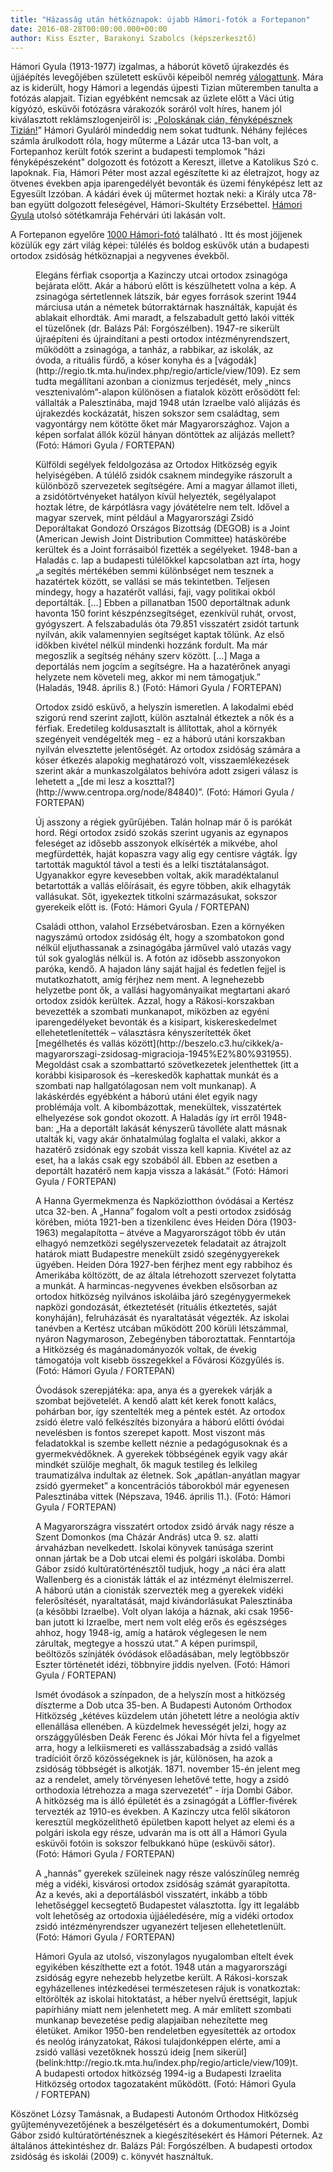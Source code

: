```yaml
---
title: "Házasság után hétköznapok: újabb Hámori-fotók a Fortepanon"
date: 2016-08-28T00:00:00.000+00:00
author: Kiss Eszter, Barakonyi Szabolcs (képszerkesztő)
---
```


Hámori Gyula (1913-1977) izgalmas, a háborút követő újrakezdés és újjáépítés levegőjében született esküvői képeiből nemrég [válogattunk](http://index.hu/fortepan/2016/07/24/hazassag_minden_idoben/). Mára az is kiderült, hogy Hámori a legendás újpesti Tizian műteremben tanulta a fotózás alapjait. Tizian egyébként nemcsak az üzlete előtt a Váci útig kígyózó, esküvői fotózásra várakozók soráról volt híres, hanem jól kiválasztott reklámszlogenjeiről is: „[Poloskának cián, fényképésznek Tizián!](http://docplayer.hu/657340-Ujpesti-helytorteneti-ertesito-a-tuzorseg-tornya-felkialtojelkent.html)” Hámori Gyuláról mindeddig nem sokat tudtunk. Néhány fejléces számla árulkodott róla, hogy műterme a Lázár utca 13-ban volt, a Fortepanhoz került fotók szerint a budapesti templomok "házi fényképészeként" dolgozott és fotózott a Kereszt, illetve a Katolikus Szó c. lapoknak. Fia, Hámori Péter most azzal egészítette ki az életrajzot, hogy az ötvenes években apja iparengedélyét bevonták és üzemi fényképész lett az Egyesült Izzóban. A kádári évek új műtermet hoztak neki: a Király utca 78-ban együtt dolgozott feleségével, Hámori-Skultéty Erzsébettel. [Hámori Gyula](http://www.hamorifoto.atw.hu/) utolsó sötétkamrája Fehérvári úti lakásán volt.

A Fortepanon egyelőre [1000 Hámori-fotó](http://fortepan.hu/?view=owner&lang=hu&name=hamori+gyula) található . Itt és most jöjjenek közülük egy zárt világ képei: túlélés és boldog esküvők után a budapesti ortodox zsidóság hétköznapjai a negyvenes évekből.

<figure>
<img src="/images/12499153_3c3e2d75ad5c3c4a5157afa076a532a3_wm.jpg" alt="" />
<figcaption>Elegáns férfiak csoportja a Kazinczy utcai ortodox zsinagóga bejárata előtt. Akár a háború előtt is készülhetett volna a kép. A zsinagóga sértetlennek látszik, bár egyes források szerint 1944 márciusa után a németek bútorraktárnak használták, kapuját és ablakait elhordták. Ami maradt, a felszabadult gettó lakói vitték el tüzelőnek (dr. Balázs Pál: Forgószélben). 1947-re sikerült újraépíteni és újraindítani a pesti ortodox intézményrendszert, működött a zsinagóga, a tanház, a rabbikar, az iskolák, az óvoda, a rituális fürdő, a kóser konyha és a [vágodák](http://regio.tk.mta.hu/index.php/regio/article/view/109). Ez sem tudta megállítani azonban a cionizmus terjedését, mely „nincs vesztenivalóm”-alapon különösen a fiatalok között erősödött fel: vállalták a Palesztinába, majd 1948 után Izraelbe való alijázás és újrakezdés kockázatát, hiszen sokszor sem családtag, sem vagyontárgy nem kötötte őket már Magyarországhoz. Vajon a képen sorfalat állók közül hányan döntöttek az alijázás mellett? (Fotó: Hámori Gyula / FORTEPAN)</figcaption>
</figure>

<figure>
<img src="/images/12499159_8102fc3b7fce2ab268b4ecf4f0ebc423_wm.jpg" alt="" />
<figcaption>Külföldi segélyek feldolgozása az Ortodox Hitközség egyik helyiségében. A túlélő zsidók csaknem mindegyike rászorult a különböző szervezetek segítségére. Ami a magyar államot illeti, a zsidótörtvényeket hatályon kívül helyezték, segélyalapot hoztak létre, de kárpótlásra vagy jóvátételre nem telt. Idővel a magyar szervek, mint például a Magyarországi Zsidó Deporáltakat Gondozó Országos Bizottság (DEGOB) is a Joint (American Jewish Joint Distribution Committee) hatáskörébe kerültek és a Joint forrásaiból fizették a segélyeket. 1948-ban a Haladás c. lap a budapesti túlélőkkel kapcsolatban azt írta, hogy „a segítés mértékében semmi különbséget nem tesznek a hazatértek között, se vallási se más tekintetben. Teljesen mindegy, hogy a hazatérőt vallási, faji, vagy politikai okból deportálták. […] Ebben a pillanatban 1500 deportáltnak adunk havonta 150 forint készpénzsegítséget, ezenkívül ruhát, orvost, gyógyszert. A felszabadulás óta 79.851 visszatért zsidót tartunk nyilván, akik valamennyien segítséget kaptak tőlünk. Az első időkben kivétel nélkül mindenki hozzánk fordult. Ma már megoszlik a segítség néhány szerv között. […] Maga a deportálás nem jogcím a segítségre. Ha a hazatérőnek anyagi helyzete nem követeli meg, akkor mi nem támogatjuk.” (Haladás, 1948. április 8.) (Fotó: Hámori Gyula / FORTEPAN)</figcaption>
</figure>

<figure>
<img src="/images/12499155_196a3419400b658050adb0672603287c_wm.jpg" alt="" />
<figcaption>Ortodox zsidó esküvő, a helyszín ismeretlen. A lakodalmi ebéd szigorú rend szerint zajlott, külön asztalnál étkeztek a nők és a férfiak. Eredetileg koldusasztalt is állítottak, ahol a környék szegényeit vendégelték meg - ez a háború utáni korszakban nyilván elvesztette jelentőségét. Az ortodox zsidóság számára a kóser étkezés alapokig meghatározó volt, visszaemlékezések szerint akár a munkaszolgálatos behívóra adott zsigeri válasz is lehetett a „[de mi lesz a koszttal?](http://www.centropa.org/node/84840)”. (Fotó: Hámori Gyula / FORTEPAN)</figcaption>
</figure>

<figure>
<img src="/images/12499157_168c0f0e4989c88a1952eded1c48cd1d_wm.jpg" alt="" />
<figcaption>Új asszony a régiek gyűrűjében. Talán holnap már ő is parókát hord. Régi ortodox zsidó szokás szerint ugyanis az egynapos feleséget az idősebb asszonyok elkísérték a mikvébe, ahol megfürdették, haját kopaszra vagy alig egy centisre vágták. Így tartották maguktól távol a testi és a lelki tisztátalanságot. Ugyanakkor egyre kevesebben voltak, akik maradéktalanul betartották a vallás előírásait, és egyre többen, akik elhagyták vallásukat. Sőt, igyekeztek titkolni származásukat, sokszor gyerekeik előtt is. (Fotó: Hámori Gyula / FORTEPAN)</figcaption>
</figure>

<figure>
<img src="/images/12499145_113915132a9af8134ba4cedc97edc105_wm.jpg" alt="" />
<figcaption>Családi otthon, valahol Erzsébetvárosban. Ezen a környéken nagyszámú ortodox zsidóság élt, hogy a szombatokon gond nélkül eljuthassanak a zsinagógába járművel való utazás vagy túl sok gyaloglás nélkül is. A fotón az idősebb asszonyokon paróka, kendő. A hajadon lány saját hajjal és fedetlen fejjel is mutatkozhatott, amíg férjhez nem ment. A legnehezebb helyzetbe pont ők, a vallási hagyományaikat megtartani akaró ortodox zsidók kerültek. Azzal, hogy a Rákosi-korszakban bevezették a szombati munkanapot, miközben az egyéni iparengedélyeket bevonták és a kisipart, kiskereskedelmet ellehetetlenítették – választásra kényszerítették őket [megélhetés és vallás között](http://beszelo.c3.hu/cikkek/a-magyarorszagi-zsidosag-migracioja-1945%E2%80%931955). Megoldást csak a szombattartó szövetkezetek jelenthettek (itt a korábbi kisiparosok és –kereskedők kaphattak munkát és a szombati nap hallgatólagosan nem volt munkanap). A lakáskérdés egyébként a háború utáni élet egyik nagy problémája volt. A kibombázottak, menekültek, visszatértek elhelyezése sok gondot okozott. A Haladás így írt erről 1948-ban: „Ha a deportált lakását kényszerű távolléte alatt másnak utalták ki, vagy akár önhatalmúlag foglalta el valaki, akkor a hazatérő zsidónak egy szobát vissza kell kapnia. Kivétel az az eset, ha a lakás csak egy szobából áll. Ebben az esetben a deportált hazatérő nem kapja vissza a lakását.” (Fotó: Hámori Gyula / FORTEPAN)</figcaption>
</figure>

<figure>
<img src="/images/12499163_acdc6db05a161b6529172d042db67391_wm.jpg" alt="" />
<figcaption>A Hanna Gyermekmenza és Napköziotthon óvódásai a Kertész utca 32-ben. A „Hanna” fogalom volt a pesti ortodox zsidóság körében, mióta 1921-ben a tizenkilenc éves Heiden Dóra (1903-1963) megalapította – átvéve a Magyarországot több év után elhagyó nemzetközi segélyszervezetek feladatait az átrajzolt határok miatt Budapestre menekült zsidó szegénygyerekek ügyében. Heiden Dóra 1927-ben férjhez ment egy rabbihoz és Amerikába költözött, de az általa létrehozott szervezet folytatta a munkát. A harmincas-negyvenes években elsősorban az ortodox hitközség nyilvános iskoláiba járó szegénygyermekek napközi gondozását, étkeztetését (rituális étkeztetés, saját konyháján), felruházását és nyaraltatását végezték. Az iskolai tanévben a Kertész utcában működött 200 körüli létszámmal, nyáron Nagymaroson, Zebegényben táboroztattak. Fenntartója a Hitközség és magánadományozók voltak, de évekig támogatója volt kisebb összegekkel a Fővárosi Közgyűlés is. (Fotó: Hámori Gyula / FORTEPAN)</figcaption>
</figure>

<figure>
<img src="/images/12499151_0ac42abcc9632c270e13980ee37b3f7f_wm.jpg" alt="" />
<figcaption>Óvodások szerepjátéka: apa, anya és a gyerekek várják a szombat bejövetelét. A kendő alatt két kerek fonott kalács, pohárban bor, így szentelték meg a péntek estét. Az ortodox zsidó életre való felkészítés bizonyára a háború előtti óvódai nevelésben is fontos szerepet kapott. Most viszont más feladatokkal is szembe kellett néznie a pedagógusoknak és a gyermekvédőknek. A gyerekek többségének egyik vagy akár mindkét szülője meghalt, ők maguk testileg és lelkileg traumatizálva indultak az életnek. Sok „apátlan-anyátlan magyar zsidó gyermeket” a koncentrációs táborokból már egyenesen Palesztinába vittek (Népszava, 1946. április 11.). (Fotó: Hámori Gyula / FORTEPAN)</figcaption>
</figure>

<figure>
<img src="/images/12570473_255fb1e4b2987ccbc29645eab6ce7f71_wm.jpg" alt="" />
<figcaption>A Magyarországra visszatért ortodox zsidó árvák nagy része a Szent Domonkos (ma Cházár András) utca 9. sz. alatti árvaházban nevelkedett. Iskolai könyvek tanúsága szerint onnan jártak be a Dob utcai elemi és polgári iskolába. Dombi Gábor zsidó kultúratörténésztől tudjuk, hogy „a náci éra alatt Wallenberg és a cionisták látták el az intézményt élelmiszerrel. A háború után a cionisták szervezték meg a gyerekek vidéki felerősítését, nyaraltatását, majd kivándorlásukat Palesztinába (a későbbi Izraelbe). Volt olyan lakója a háznak, aki csak 1956-ban jutott ki Izraelbe, mert nem volt elég erős és egészséges ahhoz, hogy 1948-ig, amíg a határok véglegesen le nem zárultak, megtegye a hosszú utat.” A képen purimspil, beöltözős színjáték óvódások előadásában, mely legtöbbször Eszter történetét idézi, többnyire jiddis nyelven. (Fotó: Hámori Gyula / FORTEPAN)</figcaption>
</figure>

<figure>
<img src="/images/12499147_63efb1897b4d225e3b8d46a777765ffe_wm.jpg" alt="" />
<figcaption>Ismét óvodások a színpadon, de a helyszín most a hitközség díszterme a Dob utca 35-ben. A Budapesti Autonóm Orthodox Hitközség „kétéves küzdelem után jöhetett létre a neológia aktív ellenállása ellenében. A küzdelmek hevességét jelzi, hogy az országgyűlésben Deák Ferenc és Jókai Mór hívta fel a figyelmet arra, hogy a lelkiismereti es vallásszabadság a zsidó vallás tradícióit őrző közösségeknek is jár, különösen, ha azok a zsidóság többségét is alkotják. 1871. november 15-én jelent meg az a rendelet, amely törvényesen lehetővé tette, hogy a zsidó orthodoxia létrehozza a maga szervezetét” - írja Dombi Gábor. A hitközség ma is álló épületét és a zsinagógát a Löffler-fivérek tervezték az 1910-es években. A Kazinczy utca felől sikátoron keresztül megközelíthető épületben kapott helyet az elemi és a polgári iskola egy része, udvarán ma is ott áll a Hámori Gyula esküvői fotóin is sokszor felbukkanó hüpe (esküvői sátor). (Fotó: Hámori Gyula / FORTEPAN)</figcaption>
</figure>

<figure>
<img src="/images/12570469_760bc3654830a03cbcac775cd71576a2_wm.jpg" alt="" />
<figcaption>A „hannás” gyerekek szüleinek nagy része valószínűleg nemrég még a vidéki, kisvárosi ortodox zsidóság számát gyarapította. Az a kevés, aki a deportálásból visszatért, inkább a több lehetőséggel kecsegtető Budapestet választotta. Így itt legalább volt lehetőség az ortodoxia újjáéledésére, míg a vidéki ortodox zsidó intézményrendszer ugyanezért teljesen ellehetetlenült. (Fotó: Hámori Gyula / FORTEPAN)</figcaption>
</figure>

<figure>
<img src="/images/12499143_38791c05f4a9eaba31a96c1153e94a6d_wm.jpg" alt="" />
<figcaption>Hámori Gyula az utolsó, viszonylagos nyugalomban eltelt évek egyikében készíthette ezt a fotót. 1948 után a magyarországi zsidóság egyre nehezebb helyzetbe került. A Rákosi-korszak egyházellenes intézkedései természetesen rájuk is vonatkoztak: eltörölték az iskolai hitoktatást, a héber nyelvű érettségit, lapjuk papírhiány miatt nem jelenhetett meg. A már említett szombati munkanap bevezetése pedig alapjaiban nehezítette meg életüket. Amikor 1950-ben rendeletben egyesítették az ortodox és neológ irányzatokat, Rákosi tulajdonképpen elérte, ami a zsidó vallási vezetőknek hosszú ideig [nem sikerül](belink:http://regio.tk.mta.hu/index.php/regio/article/view/109)t. A budapesti ortodox hitközség 1994-ig a Budapesti Izraelita Hitközség ortodox tagozataként működött. (Fotó: Hámori Gyula / FORTEPAN)</figcaption>
</figure>

Köszönet Lózsy Tamásnak, a Budapesti Autonóm Orthodox Hitközség gyűjteményvezetőjének a beszélgetésért és a dokumentumokért, Dombi Gábor zsidó kultúratörténésznek a kiegészítésekért és Hámori Péternek. Az általános áttekintéshez dr. Balázs Pál: Forgószélben. A budapesti ortodox zsidóság és iskolái (2009) c. könyvét használtuk.
